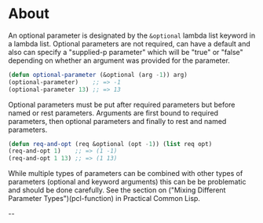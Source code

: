 # About

An optional parameter is designated by the `&optional` lambda list keyword in a lambda list. Optional parameters are not required, can have a default and also can specify a "supplied-p parameter" which will be "true" or "false" depending on whether an argument was provided for the parameter.

```lisp
(defun optional-parameter (&optional (arg -1)) arg)
(optional-parameter)    ;; => -1
(optional-parameter 13) ;; => 13
```

Optional parameters must be put after required parameters but before named or rest parameters. Arguments are first bound to required parameters, then optional parameters and finally to rest and named parameters.

```lisp
(defun req-and-opt (req &optional (opt -1)) (list req opt)
(req-and-opt 1)    ;; => (1 -1)
(req-and-opt 1 13) ;; => (1 13)
```

While multiple types of parameters can be combined with other types of parameters (optional and keyword arguments) this can be be problematic and should be done carefully. See the section on ("Mixing Different Parameter Types")(pcl-function) in Practical Common Lisp.

--

[pcl-function]: http://www.gigamonkeys.com/book/functions.html
